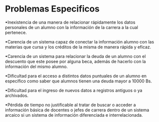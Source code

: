 # Problemas Especificos

•Inexistencia de una manera de relacionar rápidamente los datos personales de un alumno con la información de la carrera a la cual pertenece.

•Carencia de un sistema capaz de conectar la información alumno con las materias que cursa y los créditos de la misma de manera rápida y eficaz.

•Carencia de un sistema para relacionar la deuda de un alumno con el descuento que este posee por alguna beca, además de hacerlo con la información del mismo alumno.

•Dificultad para el acceso a distintos datos puntuales de un alumno en específico como saber que alumnos tienen una deuda mayor a 10000 Bs.

•Dificultad para el ingreso de nuevos datos a registros antiguos o ya archivados.

•Pérdida de tiempo no justificable al tratar de buscar o acceder a información básica de docentes o jefes de carrera dentro de un sistema arcaico si un sistema de información diferenciada e interrelacionada.
